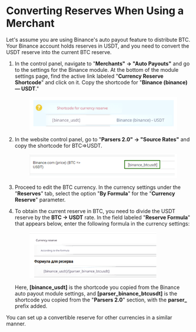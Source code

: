 # Converting Reserves When Using a Merchant

Let's assume you are using Binance's auto payout feature to distribute BTC. Your Binance account holds reserves in USDT, and you need to convert the USDT reserve into the current BTC reserve.

1. In the control panel, navigate to "**Merchants" → "Auto Payouts"** and go to the settings for the Binance module. At the bottom of the module settings page, find the active link labeled "**Currency Reserve Shortcode**" and click on it. Copy the shortcode for "**Binance (binance) — USDT**."

   <figure><img src="../../../../.gitbook/assets/Screenshot_34 (3)_eng.png" alt=""><figcaption></figcaption></figure>

2. In the website control panel, go to "**Parsers 2.0" → "Source Rates"** and copy the shortcode for BTC=>USDT.

   <figure><img src="../../../../.gitbook/assets/Screenshot_35_eng.png" alt="" width="563"><figcaption></figcaption></figure>

3. Proceed to edit the BTC currency. In the currency settings under the "**Reserves**" tab, select the option "**By Formula**" for the "**Currency Reserve**" parameter.
4. To obtain the current reserve in BTC, you need to divide the USDT reserve by the **BTC -> USDT** rate. In the field labeled "**Reserve Formula**" that appears below, enter the following formula in the currency settings:

   <figure><img src="../../../../.gitbook/assets/image (1274)_eng.png" alt="" width="344"><figcaption></figcaption></figure>

   Here, **\[binance\_usdt]** is the shortcode you copied from the Binance auto payout module settings, and **\[parser\_binance\_btcusdt]** is the shortcode you copied from the "**Parsers 2.0**" section, with the **parser\_** prefix added.

You can set up a convertible reserve for other currencies in a similar manner.